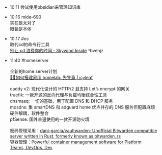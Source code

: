 
- 10:11 尝试使用obsidian来管理知识库
- 10:16 mide-690<br>实在是太对了<br>眼镜是本体
- 10:17 #os<br>取代cd的命令行工具<br>[别让 cd 浪费你的时间 - Skywind Inside](https://www.skywind.me/blog/archives/2229) ^bvehjz

- 11:40 #homeserver <br><br>全新的home server计划<br>[🧑‍💻如何搭建家用 homelab: 先导篇 | icyleaf](https://icyleaf.com/2022/02/how-to-homelab-part-0/)<br><br>caddy v2: 现代化设计的 HTTP/2 且支持 Let’s encrypt 的网关<br>traefik: 一款开源的反向代理与负载均衡综合性工具<br>dnsmasq: 一切的基础，用于配置 DNS 和 DHCP 服务<br>mosdns: 集 smartDNS 和 adguard home 优点并存的 DNS 服务但配置麻烦<br>硬件解耦，软件整合<br>pfSense: 国外普遍使用的一款开源防火墙<br><br>密码管理采用：[dani-garcia/vaultwarden: Unofficial Bitwarden compatible server written in Rust, formerly known as bitwarden\_rs](https://github.com/dani-garcia/vaultwarden)<br>容器管理：[Powerful container management software for Platform Teams, DevOps, Dev](https://www.portainer.io/)